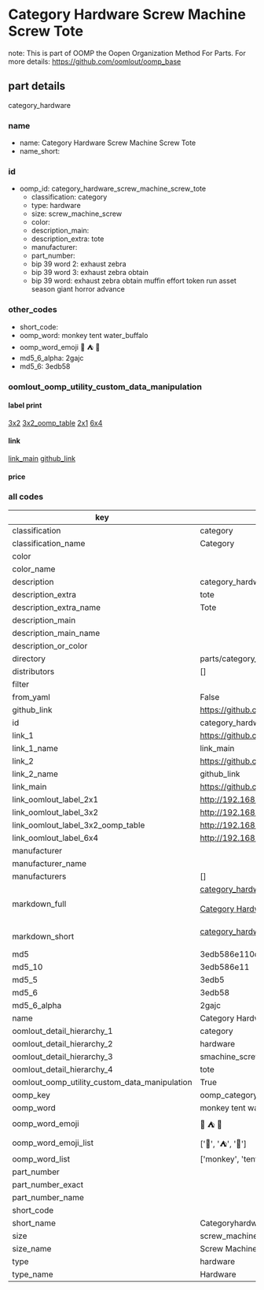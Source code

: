 # Category Hardware Screw Machine Screw Tote  

note: This is part of OOMP the Oopen Organization Method For Parts. For more details: https://github.com/oomlout/oomp_base

##  part details



category_hardware

### name
* name: Category Hardware Screw Machine Screw Tote
* name_short: 
### id
* oomp_id: category_hardware_screw_machine_screw_tote
  * classification: category
  * type: hardware
  * size: screw_machine_screw
  * color: 
  * description_main: 
  * description_extra: tote
  * manufacturer: 
  * part_number: 
  * bip 39 word 2: exhaust zebra
  * bip 39 word 3: exhaust zebra obtain
  * bip 39 word: exhaust zebra obtain muffin effort token run asset season giant horror advance

### other_codes
* short_code: 
* oomp_word: monkey tent water_buffalo
* oomp_word_emoji :monkey: :tent: :water_buffalo:
* md5_6_alpha: 2gajc
* md5_6: 3edb58






### oomlout_oomp_utility_custom_data_manipulation
#### label print
[3x2](http://192.168.1.245:1112/?label=oomp%202gajc)
[3x2_oomp_table](http://192.168.1.107:1112/?label=oomp%202gajc)
[2x1](http://192.168.1.242:1112/?label=oomp%202gajc)
[6x4](http://192.168.1.55:1112/?label=oomp%202gajc)    

#### link

[link_main](https://github.com/oomlout/oomlout_oomp_current_version_messy/tree/main/parts/category_hardware_screw_machine_screw_tote) [github_link](https://github.com/oomlout/oomlout_oomp_part_src/tree/main/parts/category_hardware_screw_machine_screw_tote)                             

#### price







### all codes 
| key | value |  
| --- | --- |  
| classification | category |  
| classification_name | Category |  
| color |  |  
| color_name |  |  
| description | category_hardware |  
| description_extra | tote |  
| description_extra_name | Tote |  
| description_main |  |  
| description_main_name |  |  
| description_or_color |   |  
| directory | parts/category_hardware_screw_machine_screw_tote |  
| distributors | [] |  
| filter |  |  
| from_yaml | False |  
| github_link | https://github.com/oomlout/oomlout_oomp_part_src/tree/main/parts/category_hardware_screw_machine_screw_tote |  
| id | category_hardware_screw_machine_screw_tote |  
| link_1 | https://github.com/oomlout/oomlout_oomp_current_version_messy/tree/main/parts/category_hardware_screw_machine_screw_tote |  
| link_1_name | link_main |  
| link_2 | https://github.com/oomlout/oomlout_oomp_part_src/tree/main/parts/category_hardware_screw_machine_screw_tote |  
| link_2_name | github_link |  
| link_main | https://github.com/oomlout/oomlout_oomp_current_version_messy/tree/main/parts/category_hardware_screw_machine_screw_tote |  
| link_oomlout_label_2x1 | http://192.168.1.242:1112/?label=oomp%202gajc |  
| link_oomlout_label_3x2 | http://192.168.1.245:1112/?label=oomp%202gajc |  
| link_oomlout_label_3x2_oomp_table | http://192.168.1.107:1112/?label=oomp%202gajc |  
| link_oomlout_label_6x4 | http://192.168.1.55:1112/?label=oomp%202gajc |  
| manufacturer |  |  
| manufacturer_name |  |  
| manufacturers | [] |  
| markdown_full | [category_hardware_screw_machine_screw_tote](https://github.com/oomlout/oomlout_oomp_current_version_messy/tree/main/parts/category_hardware_screw_machine_screw_tote)<br>[](https://github.com/oomlout/oomlout_oomp_current_version_messy/tree/main/parts/category_hardware_screw_machine_screw_tote)<br>[Category Hardware Screw Machine Screw Tote](https://github.com/oomlout/oomlout_oomp_current_version_messy/tree/main/parts/category_hardware_screw_machine_screw_tote)<br><br> |  
| markdown_short | [category_hardware_screw_machine_screw_tote](https://github.com/oomlout/oomlout_oomp_current_version_messy/tree/main/parts/category_hardware_screw_machine_screw_tote)<br><br> |  
| md5 | 3edb586e110db7ab8fa35913313fe27b |  
| md5_10 | 3edb586e11 |  
| md5_5 | 3edb5 |  
| md5_6 | 3edb58 |  
| md5_6_alpha | 2gajc |  
| name | Category Hardware Screw Machine Screw Tote |  
| oomlout_detail_hierarchy_1 | category |  
| oomlout_detail_hierarchy_2 | hardware |  
| oomlout_detail_hierarchy_3 | smachine_screw |  
| oomlout_detail_hierarchy_4 | tote |  
| oomlout_oomp_utility_custom_data_manipulation | True |  
| oomp_key | oomp_category_hardware_screw_machine_screw_tote |  
| oomp_word | monkey tent water_buffalo |  
| oomp_word_emoji | :monkey: :tent: :water_buffalo: |  
| oomp_word_emoji_list | [':monkey:', ':tent:', ':water_buffalo:'] |  
| oomp_word_list | ['monkey', 'tent', 'water_buffalo'] |  
| part_number |  |  
| part_number_exact |  |  
| part_number_name |  |  
| short_code |  |  
| short_name | Categoryhardware |  
| size | screw_machine_screw |  
| size_name | Screw Machine Screw |  
| type | hardware |  
| type_name | Hardware |  

